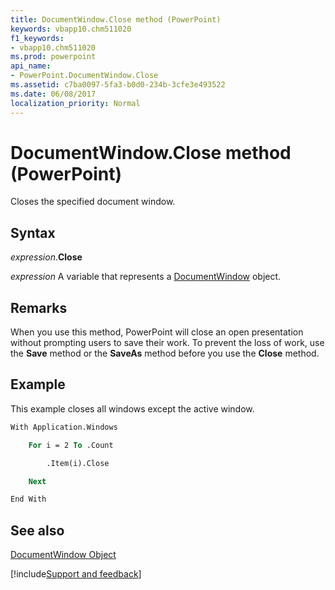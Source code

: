 ```yaml
---
title: DocumentWindow.Close method (PowerPoint)
keywords: vbapp10.chm511020
f1_keywords:
- vbapp10.chm511020
ms.prod: powerpoint
api_name:
- PowerPoint.DocumentWindow.Close
ms.assetid: c7ba0097-5fa3-b0d0-234b-3cfe3e493522
ms.date: 06/08/2017
localization_priority: Normal
---
```



# DocumentWindow.Close method (PowerPoint)

Closes the specified document window.


## Syntax

_expression_.**Close**

_expression_ A variable that represents a [DocumentWindow](PowerPoint.DocumentWindow.md) object.


## Remarks

When you use this method, PowerPoint will close an open presentation without prompting users to save their work. To prevent the loss of work, use the  **Save** method or the **SaveAs** method before you use the **Close** method.


## Example

This example closes all windows except the active window.


```vb
With Application.Windows

    For i = 2 To .Count

        .Item(i).Close

    Next

End With
```


## See also



[DocumentWindow Object](PowerPoint.DocumentWindow.md)

[!include[Support and feedback](~/includes/feedback-boilerplate.md)]
